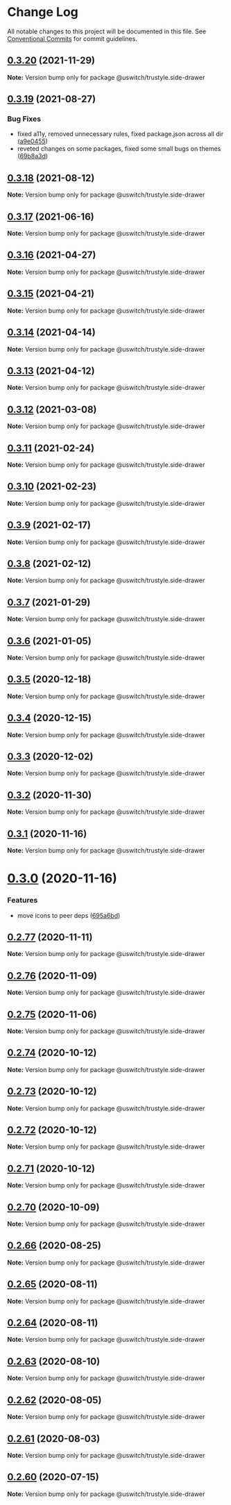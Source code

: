 # Change Log

All notable changes to this project will be documented in this file.
See [Conventional Commits](https://conventionalcommits.org) for commit guidelines.

## [0.3.20](https://github.com/uswitch/trustyle/compare/@uswitch/trustyle.side-drawer@0.3.19...@uswitch/trustyle.side-drawer@0.3.20) (2021-11-29)

**Note:** Version bump only for package @uswitch/trustyle.side-drawer





## [0.3.19](https://github.com/uswitch/trustyle/compare/@uswitch/trustyle.side-drawer@0.3.18...@uswitch/trustyle.side-drawer@0.3.19) (2021-08-27)


### Bug Fixes

* fixed a11y, removed unnecessary rules, fixed package.json across all dir ([a9e0455](https://github.com/uswitch/trustyle/commit/a9e0455))
* reveted changes on some packages, fixed some small bugs on themes ([69b8a3d](https://github.com/uswitch/trustyle/commit/69b8a3d))





## [0.3.18](https://github.com/uswitch/trustyle/compare/@uswitch/trustyle.side-drawer@0.3.17...@uswitch/trustyle.side-drawer@0.3.18) (2021-08-12)

**Note:** Version bump only for package @uswitch/trustyle.side-drawer





## [0.3.17](https://github.com/uswitch/trustyle/compare/@uswitch/trustyle.side-drawer@0.3.16...@uswitch/trustyle.side-drawer@0.3.17) (2021-06-16)

**Note:** Version bump only for package @uswitch/trustyle.side-drawer





## [0.3.16](https://github.com/uswitch/trustyle/compare/@uswitch/trustyle.side-drawer@0.3.15...@uswitch/trustyle.side-drawer@0.3.16) (2021-04-27)

**Note:** Version bump only for package @uswitch/trustyle.side-drawer





## [0.3.15](https://github.com/uswitch/trustyle/compare/@uswitch/trustyle.side-drawer@0.3.14...@uswitch/trustyle.side-drawer@0.3.15) (2021-04-21)

**Note:** Version bump only for package @uswitch/trustyle.side-drawer





## [0.3.14](https://github.com/uswitch/trustyle/compare/@uswitch/trustyle.side-drawer@0.3.13...@uswitch/trustyle.side-drawer@0.3.14) (2021-04-14)

**Note:** Version bump only for package @uswitch/trustyle.side-drawer





## [0.3.13](https://github.com/uswitch/trustyle/compare/@uswitch/trustyle.side-drawer@0.3.12...@uswitch/trustyle.side-drawer@0.3.13) (2021-04-12)

**Note:** Version bump only for package @uswitch/trustyle.side-drawer





## [0.3.12](https://github.com/uswitch/trustyle/compare/@uswitch/trustyle.side-drawer@0.3.11...@uswitch/trustyle.side-drawer@0.3.12) (2021-03-08)

**Note:** Version bump only for package @uswitch/trustyle.side-drawer





## [0.3.11](https://github.com/uswitch/trustyle/compare/@uswitch/trustyle.side-drawer@0.3.9...@uswitch/trustyle.side-drawer@0.3.11) (2021-02-24)

**Note:** Version bump only for package @uswitch/trustyle.side-drawer






## [0.3.10](https://github.com/uswitch/trustyle/compare/@uswitch/trustyle.side-drawer@0.3.9...@uswitch/trustyle.side-drawer@0.3.10) (2021-02-23)

**Note:** Version bump only for package @uswitch/trustyle.side-drawer





## [0.3.9](https://github.com/uswitch/trustyle/compare/@uswitch/trustyle.side-drawer@0.3.8...@uswitch/trustyle.side-drawer@0.3.9) (2021-02-17)

**Note:** Version bump only for package @uswitch/trustyle.side-drawer





## [0.3.8](https://github.com/uswitch/trustyle/compare/@uswitch/trustyle.side-drawer@0.3.7...@uswitch/trustyle.side-drawer@0.3.8) (2021-02-12)

**Note:** Version bump only for package @uswitch/trustyle.side-drawer





## [0.3.7](https://github.com/uswitch/trustyle/compare/@uswitch/trustyle.side-drawer@0.3.6...@uswitch/trustyle.side-drawer@0.3.7) (2021-01-29)

**Note:** Version bump only for package @uswitch/trustyle.side-drawer





## [0.3.6](https://github.com/uswitch/trustyle/compare/@uswitch/trustyle.side-drawer@0.3.5...@uswitch/trustyle.side-drawer@0.3.6) (2021-01-05)

**Note:** Version bump only for package @uswitch/trustyle.side-drawer





## [0.3.5](https://github.com/uswitch/trustyle/compare/@uswitch/trustyle.side-drawer@0.3.4...@uswitch/trustyle.side-drawer@0.3.5) (2020-12-18)

**Note:** Version bump only for package @uswitch/trustyle.side-drawer





## [0.3.4](https://github.com/uswitch/trustyle/compare/@uswitch/trustyle.side-drawer@0.3.3...@uswitch/trustyle.side-drawer@0.3.4) (2020-12-15)

**Note:** Version bump only for package @uswitch/trustyle.side-drawer





## [0.3.3](https://github.com/uswitch/trustyle/compare/@uswitch/trustyle.side-drawer@0.3.2...@uswitch/trustyle.side-drawer@0.3.3) (2020-12-02)

**Note:** Version bump only for package @uswitch/trustyle.side-drawer





## [0.3.2](https://github.com/uswitch/trustyle/compare/@uswitch/trustyle.side-drawer@0.3.1...@uswitch/trustyle.side-drawer@0.3.2) (2020-11-30)

**Note:** Version bump only for package @uswitch/trustyle.side-drawer






## [0.3.1](https://github.com/uswitch/trustyle/compare/@uswitch/trustyle.side-drawer@0.3.0...@uswitch/trustyle.side-drawer@0.3.1) (2020-11-16)

**Note:** Version bump only for package @uswitch/trustyle.side-drawer





# [0.3.0](https://github.com/uswitch/trustyle/compare/@uswitch/trustyle.side-drawer@0.2.77...@uswitch/trustyle.side-drawer@0.3.0) (2020-11-16)


### Features

* move icons to peer deps ([695a6bd](https://github.com/uswitch/trustyle/commit/695a6bd))





## [0.2.77](https://github.com/uswitch/trustyle/compare/@uswitch/trustyle.side-drawer@0.2.76...@uswitch/trustyle.side-drawer@0.2.77) (2020-11-11)

**Note:** Version bump only for package @uswitch/trustyle.side-drawer





## [0.2.76](https://github.com/uswitch/trustyle/compare/@uswitch/trustyle.side-drawer@0.2.75...@uswitch/trustyle.side-drawer@0.2.76) (2020-11-09)

**Note:** Version bump only for package @uswitch/trustyle.side-drawer





## [0.2.75](https://github.com/uswitch/trustyle/compare/@uswitch/trustyle.side-drawer@0.2.74...@uswitch/trustyle.side-drawer@0.2.75) (2020-11-06)

**Note:** Version bump only for package @uswitch/trustyle.side-drawer





## [0.2.74](https://github.com/uswitch/trustyle/compare/@uswitch/trustyle.side-drawer@0.2.72...@uswitch/trustyle.side-drawer@0.2.74) (2020-10-12)

**Note:** Version bump only for package @uswitch/trustyle.side-drawer





## [0.2.73](https://github.com/uswitch/trustyle/compare/@uswitch/trustyle.side-drawer@0.2.72...@uswitch/trustyle.side-drawer@0.2.73) (2020-10-12)

**Note:** Version bump only for package @uswitch/trustyle.side-drawer





## [0.2.72](https://github.com/uswitch/trustyle/compare/@uswitch/trustyle.side-drawer@0.2.70...@uswitch/trustyle.side-drawer@0.2.72) (2020-10-12)

**Note:** Version bump only for package @uswitch/trustyle.side-drawer





## [0.2.71](https://github.com/uswitch/trustyle/compare/@uswitch/trustyle.side-drawer@0.2.70...@uswitch/trustyle.side-drawer@0.2.71) (2020-10-12)

**Note:** Version bump only for package @uswitch/trustyle.side-drawer





## [0.2.70](https://github.com/uswitch/trustyle/compare/@uswitch/trustyle.side-drawer@0.2.69...@uswitch/trustyle.side-drawer@0.2.70) (2020-10-09)

**Note:** Version bump only for package @uswitch/trustyle.side-drawer






## [0.2.66](https://github.com/uswitch/trustyle/compare/@uswitch/trustyle.side-drawer@0.2.65...@uswitch/trustyle.side-drawer@0.2.66) (2020-08-25)

**Note:** Version bump only for package @uswitch/trustyle.side-drawer





## [0.2.65](https://github.com/uswitch/trustyle/compare/@uswitch/trustyle.side-drawer@0.2.64...@uswitch/trustyle.side-drawer@0.2.65) (2020-08-11)

**Note:** Version bump only for package @uswitch/trustyle.side-drawer





## [0.2.64](https://github.com/uswitch/trustyle/compare/@uswitch/trustyle.side-drawer@0.2.63...@uswitch/trustyle.side-drawer@0.2.64) (2020-08-11)

**Note:** Version bump only for package @uswitch/trustyle.side-drawer





## [0.2.63](https://github.com/uswitch/trustyle/compare/@uswitch/trustyle.side-drawer@0.2.60...@uswitch/trustyle.side-drawer@0.2.63) (2020-08-10)

**Note:** Version bump only for package @uswitch/trustyle.side-drawer





## [0.2.62](https://github.com/uswitch/trustyle/compare/@uswitch/trustyle.side-drawer@0.2.60...@uswitch/trustyle.side-drawer@0.2.62) (2020-08-05)

**Note:** Version bump only for package @uswitch/trustyle.side-drawer





## [0.2.61](https://github.com/uswitch/trustyle/compare/@uswitch/trustyle.side-drawer@0.2.60...@uswitch/trustyle.side-drawer@0.2.61) (2020-08-03)

**Note:** Version bump only for package @uswitch/trustyle.side-drawer





## [0.2.60](https://github.com/uswitch/trustyle/compare/@uswitch/trustyle.side-drawer@0.2.59...@uswitch/trustyle.side-drawer@0.2.60) (2020-07-15)

**Note:** Version bump only for package @uswitch/trustyle.side-drawer
